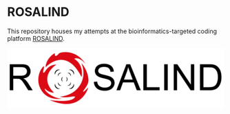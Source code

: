 # ROSALIND
This repository houses my attempts at the bioinformatics-targeted coding platform <a href="https://rosalind.info/problems/locations/" target="_blank">ROSALIND</a>.

![ROSALIND Logo](ROSALIND_Logo.png)
